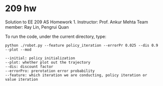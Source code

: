 # 209 hw

Solution to EE 209 AS Homework 1.
Instructor: Prof. Ankur Mehta
Team member: Ray Lin, Pengrui Quan

To run the code, under the current directory, type:

	python ./robot.py --feature policy_iteration --errorPr 0.025 --dis 0.9 --plot --mod

	--initial: policy initialization 
	--plot: whether plot out the trajectory
	--dis: discount factor
	--errorPro: prerotation error probability
	--feature: which iteration we are conducting, policy iteration or value iteration


